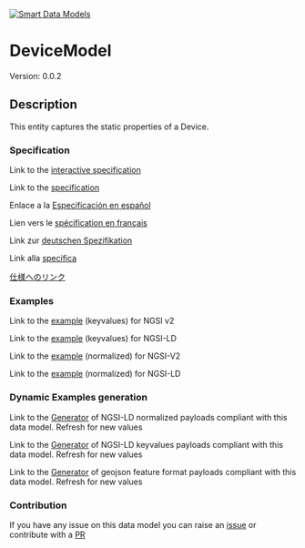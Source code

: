 [![Smart Data Models](https://smartdatamodels.org/wp-content/uploads/2022/01/SmartDataModels_logo.png "Logo")](https://smartdatamodels.org)
# DeviceModel
Version: 0.0.2

## Description 

This entity captures the static properties of a Device. 
### Specification

Link to the [interactive specification](https://swagger.lab.fiware.org/?url=https://smart-data-models.github.io/dataModel.Device/DeviceModel/swagger.yaml)

Link to the [specification](https://github.com/smart-data-models/dataModel.Device/blob/master/DeviceModel/doc/spec.md)

Enlace a la [Especificación en español](https://github.com/smart-data-models/dataModel.Device/blob/master/DeviceModel/doc/spec_ES.md)

Lien vers le [spécification en français](https://github.com/smart-data-models/dataModel.Device/blob/master/DeviceModel/doc/spec_FR.md)

Link zur [deutschen Spezifikation](https://github.com/smart-data-models/dataModel.Device/blob/master/DeviceModel/doc/spec_DE.md)

Link alla [specifica](https://github.com/smart-data-models/dataModel.Device/blob/master/DeviceModel/doc/spec_IT.md)

[仕様へのリンク](https://github.com/smart-data-models/dataModel.Device/blob/master/DeviceModel/doc/spec_JA.md)
### Examples

Link to the [example](https://smart-data-models.github.io/dataModel.Device/DeviceModel/examples/example.json) (keyvalues) for NGSI v2

Link to the [example](https://smart-data-models.github.io/dataModel.Device/DeviceModel/examples/example.jsonld) (keyvalues) for NGSI-LD

Link to the [example](https://smart-data-models.github.io/dataModel.Device/DeviceModel/examples/example-normalized.json) (normalized) for NGSI-V2

Link to the [example](https://smart-data-models.github.io/dataModel.Device/DeviceModel/examples/example-normalized.jsonld) (normalized) for NGSI-LD
### Dynamic Examples generation

Link to the [Generator](https://smartdatamodels.org/extra/ngsi-ld_generator.php?schemaUrl=https://raw.githubusercontent.com/smart-data-models/dataModel.Device/master/DeviceModel/schema.json&email=info@smartdatamodels.org) of NGSI-LD normalized payloads compliant with this data model. Refresh for new values

Link to the [Generator](https://smartdatamodels.org/extra/ngsi-ld_generator_keyvalues.php?schemaUrl=https://raw.githubusercontent.com/smart-data-models/dataModel.Device/master/DeviceModel/schema.json&email=info@smartdatamodels.org) of NGSI-LD keyvalues payloads compliant with this data model. Refresh for new values

Link to the [Generator](https://smartdatamodels.org/extra/geojson_features_generator.php?schemaUrl=https://raw.githubusercontent.com/smart-data-models/dataModel.Device/master/DeviceModel/schema.json&email=info@smartdatamodels.org) of geojson feature format payloads compliant with this data model. Refresh for new values
### Contribution

 If you have any issue on this data model you can raise an [issue](https://github.com/smart-data-models/dataModel.Device/issues)  or contribute with a [PR](https://github.com/smart-data-models/dataModel.Device/pulls)